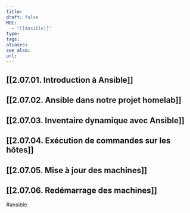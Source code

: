```yaml
---
title: 
draft: false
MOC:
  - "[[Ansible]]"
type: 
tags: 
aliases: 
see also: 
url:
---
```


## [[2.07.01. Introduction à Ansible]]
## [[2.07.02. Ansible dans notre projet homelab]]
## [[2.07.03. Inventaire dynamique avec Ansible]]
## [[2.07.04. Exécution de commandes sur les hôtes]]

## [[2.07.05. Mise à jour des machines]]

## [[2.07.06. Redémarrage des machines]]

#ansible 
